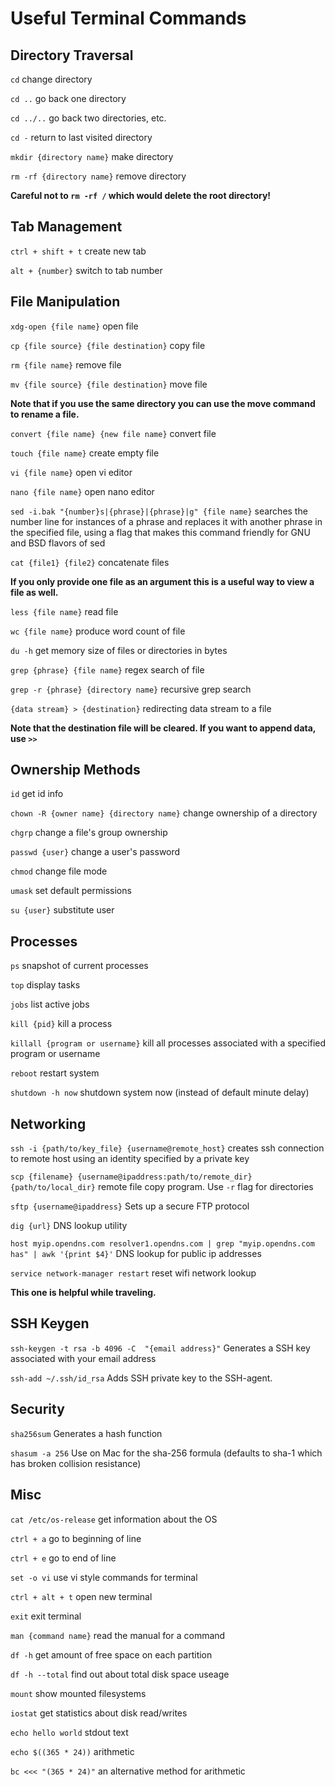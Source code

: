 # Useful Terminal Commands

## Directory Traversal

`cd` change directory

`cd ..` go back one directory

`cd ../..` go back two directories, etc.

`cd -` return to last visited directory

`mkdir {directory name}` make directory

`rm -rf {directory name}` remove directory

**Careful not to `rm -rf /` which would delete the root directory!**

## Tab Management

`ctrl + shift + t` create new tab

`alt + {number}` switch to tab number

## File Manipulation

`xdg-open {file name}` open file

`cp {file source} {file destination}` copy file

`rm {file name}` remove file

`mv {file source} {file destination}` move file

**Note that if you use the same directory you can use the move command to rename a file.**

`convert {file name} {new file name}` convert file

`touch {file name}` create empty file

`vi {file name}` open vi editor

`nano {file name}` open nano editor

`sed -i.bak "{number}s|{phrase}|{phrase}|g" {file name}` searches the number line for instances of a phrase and replaces it with another phrase in the specified file, using a flag that makes this command friendly for GNU and BSD flavors of sed

`cat {file1} {file2}` concatenate files

**If you only provide one file as an argument this is a useful way to view a file as well.** 

`less {file name}` read file

`wc {file name}` produce word count of file

`du -h` get memory size of files or directories in bytes

`grep {phrase} {file name}` regex search of file

`grep -r {phrase} {directory name}` recursive grep search

`{data stream} > {destination}` redirecting data stream to a file

**Note that the destination file will be cleared. If you want to append data, use `>>`**

## Ownership Methods

`id` get id info

`chown -R {owner name} {directory name}` change ownership of a directory

`chgrp` change a file's group ownership

`passwd {user}` change a user's password

`chmod` change file mode

`umask` set default permissions

`su {user}` substitute user

## Processes

`ps` snapshot of current processes

`top` display tasks

`jobs` list active jobs

`kill {pid}` kill a process

`killall {program or username}` kill all processes associated with a specified program or username

`reboot` restart system

`shutdown -h now` shutdown system now (instead of default minute delay)

## Networking

`ssh -i {path/to/key_file} {username@remote_host}` creates ssh connection to remote host using an identity specified by a private key

`scp {filename} {username@ipaddress:path/to/remote_dir} {path/to/local_dir}` remote file copy program. Use `-r` flag for directories

`sftp {username@ipaddress}` Sets up a secure FTP protocol

`dig {url}` DNS lookup utility

`host myip.opendns.com resolver1.opendns.com | grep "myip.opendns.com has" | awk '{print $4}'` DNS lookup for public ip addresses

`service network-manager restart` reset wifi network lookup

**This one is helpful while traveling.**

## SSH Keygen

`ssh-keygen -t rsa -b 4096 -C  "{email address}"` Generates a SSH key associated with your email address

`ssh-add ~/.ssh/id_rsa` Adds SSH private key to the SSH-agent.

## Security

`sha256sum` Generates a hash function

`shasum -a 256` Use on Mac for the sha-256 formula (defaults to sha-1 which has broken collision resistance)

## Misc

`cat /etc/os-release` get information about the OS

`ctrl + a` go to beginning of line

`ctrl + e` go to end of line

`set -o vi` use vi style commands for terminal

`ctrl + alt + t` open new terminal

`exit` exit terminal

`man {command name}` read the manual for a command

`df -h` get amount of free space on each partition

`df -h --total` find out about total disk space useage

`mount` show mounted filesystems

`iostat` get statistics about disk read/writes

`echo hello world` stdout text

`echo $((365 * 24))` arithmetic

`bc <<< "(365 * 24)"` an alternative method for arithmetic
